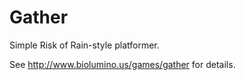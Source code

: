 # Gather
Simple Risk of Rain-style platformer.

See http://www.biolumino.us/games/gather for details.
